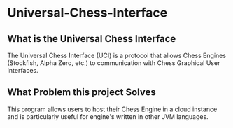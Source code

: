 # Universal-Chess-Interface
## What is the Universal Chess Interface
The Universal Chess Interface (UCI) is a protocol that allows Chess Engines (Stockfish, Alpha Zero, etc.) to communication with Chess Graphical User Interfaces.
## What Problem this project Solves
This program allows users to host their Chess Engine in a cloud instance and is particularly useful for engine's written in other JVM languages.
